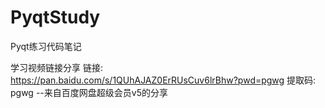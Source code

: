 # PyqtStudy
Pyqt练习代码笔记



学习视频链接分享
链接: https://pan.baidu.com/s/1QUhAJAZ0ErRUsCuv6lrBhw?pwd=pgwg 提取码: pgwg 
--来自百度网盘超级会员v5的分享
